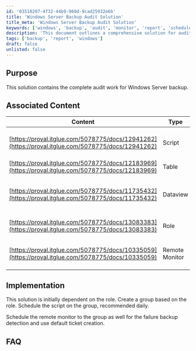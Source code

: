 ```yaml
---
id: '03510207-4f32-44b9-960d-9cad25932e6b'
title: 'Windows Server Backup Audit Solution'
title_meta: 'Windows Server Backup Audit Solution'
keywords: ['windows', 'backup', 'audit', 'monitor', 'report', 'schedule', 'role']
description: 'This document outlines a comprehensive solution for auditing Windows Server backups, including scripts, tables, and monitoring tools to ensure the backup process is functioning correctly and efficiently.'
tags: ['backup', 'report', 'windows']
draft: false
unlisted: false
---
```

## Purpose

This solution contains the complete audit work for Windows Server backup.

## Associated Content

| Content                                                                                       | Type         | Function                                                                                                                   |
|-----------------------------------------------------------------------------------------------|--------------|----------------------------------------------------------------------------------------------------------------------------|
| [https://proval.itglue.com/5078775/docs/12941262](https://proval.itglue.com/5078775/docs/12941262) | Script       | This script grabs the details of the Windows Server Backup Schedule and stores it in the table 'Plugin_Proval_windows_server_backup'. |
| [https://proval.itglue.com/5078775/docs/12183969](https://proval.itglue.com/5078775/docs/12183969) | Table        | The table is built to store the complete Windows Server Backup data.                                                      |
| [https://proval.itglue.com/5078775/docs/11735432](https://proval.itglue.com/5078775/docs/11735432) | Dataview     | This dataview shows the complete Windows Server Backup report and it is useful to show how the Windows Server Backup is running on every scheduled basis. |
| [https://proval.itglue.com/5078775/docs/13083383](https://proval.itglue.com/5078775/docs/13083383) | Role         | This role is created to detect the agents where the Windows Server Backup feature is installed.                          |
| [https://proval.itglue.com/5078775/docs/10335059](https://proval.itglue.com/5078775/docs/10335059) | Remote Monitor | This remote monitor detects the last backup status of the Windows Server Backup. If the backup failed, then it will raise a ticket. |

## Implementation

This solution is initially dependent on the role. Create a group based on the role. Schedule the script on the group, recommended daily.

Schedule the remote monitor to the group as well for the failure backup detection and use default ticket creation.

## FAQ















